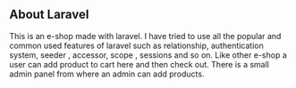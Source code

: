 

## About Laravel

This is an e-shop made with laravel. I have tried to use all the popular and common used features of laravel such as relationship, authentication system, seeder , accessor, scope , sessions and so on. Like other e-shop a user can add product to cart here and then check out. There is a small admin panel from where an admin can add products.
